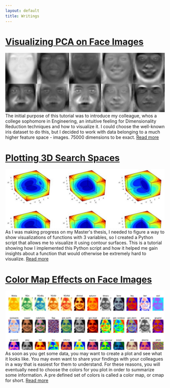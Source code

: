 ```yaml
---
layout: default
title: Writings
---
```

# [Visualizing PCA on Face Images](https://nbviewer.jupyter.org/github/ddfabbro/ipython_tutorial/blob/master/my_notebooks/faces_data_analysis.ipynb)
![eigenfaces](../assets/img/eigenfaces.jpg)
The initial purpose of this tutorial was to introduce my colleague, whos a college sophomore in Engineering, an intuitive feeling for Dimensionality Reduction techniques and how to visualize it. I could choose the well-known iris dataset to do this, but I decided to work with data belonging to a much higher feature space - images. 75000 dimensions to be exact. [Read more](https://nbviewer.jupyter.org/github/ddfabbro/ipython_tutorial/blob/master/my_notebooks/faces_data_analysis.ipynb)

# [Plotting 3D Search Spaces](https://nbviewer.jupyter.org/github/ddfabbro/ipython_tutorial/blob/master/my_notebooks/plot3d_seach_space.ipynb)
![3dspace](../assets/img/3dspace.jpg)
As I was making progress on my Master's thesis, I needed to figure a way to show visualizations of functions with 3 variables, so I created a Python script that allows me to visualize it using contour surfaces. This is a tutorial showing how I implemented this Python script and how it helped me gain insights about a function that would otherwise be extremely hard to visualize. [Read more](https://nbviewer.jupyter.org/github/ddfabbro/ipython_tutorial/blob/master/my_notebooks/plot3d_seach_space.ipynb)

# [Color Map Effects on Face Images](https://nbviewer.jupyter.org/github/ddfabbro/ipython_tutorial/blob/master/my_notebooks/colormap_effects.ipynb)
![colormaps](../assets/img/colormaps.jpg)
As soon as you get some data, you may want to create a plot and see what it looks like. You may even want to share your findings with your colleagues in a way that is easiest for them to understand. For these reasons, you will eventually need to choose the colors for you plot in order to summarize some information. A pre defined set of colors is called a color map, or cmap for short. [Read more](https://nbviewer.jupyter.org/github/ddfabbro/ipython_tutorial/blob/master/my_notebooks/colormap_effects.ipynb)
